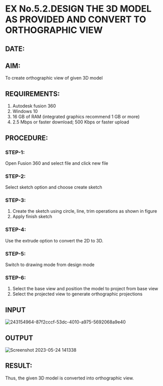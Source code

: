 # EX No.5.2.DESIGN THE 3D MODEL AS PROVIDED AND CONVERT TO ORTHOGRAPHIC VIEW
## DATE:

## AIM: 
To create orthographic view of given 3D model

## REQUIREMENTS: 
1. Autodesk fusion 360
2. Windows 10
3. 16 GB of RAM (integrated graphics recommend 1 GB or more)
4. 2.5 Mbps or faster download; 500 Kbps or faster upload 

## PROCEDURE:

### STEP-1:
Open Fusion 360 and select file and click new file

### STEP-2:
Select sketch option and choose create sketch

### STEP-3: 
1. Create the sketch using circle, line, trim operations as shown in figure
2. Apply finish sketch 

### STEP-4:
 Use the extrude option to convert the 2D to 3D.

### STEP-5:
Switch to drawing mode from design mode 
          
### STEP-6:
1. Select the base view and position the model to project from base view 
2. Select the projected view to generate orthographic projections

## INPUT
![243154964-87f2cccf-53dc-4010-a975-5692068a9e40](https://github.com/tamizhselvan1920/EX-No.5.2.DESIGN-THE-3D-MODEL-AS-PROVIDED-AND-CONVERT-TO-ORTHOGRAPHIC-VIEW/assets/121148386/1243d0a4-2eaf-4f5e-8769-c9e7f9b795d6)

## OUTPUT
![Screenshot 2023-05-24 141338](https://github.com/tamizhselvan1920/EX-No.5.2.DESIGN-THE-3D-MODEL-AS-PROVIDED-AND-CONVERT-TO-ORTHOGRAPHIC-VIEW/assets/121148386/d5dec673-0f52-40c3-9467-e2bb1767324f)


## RESULT:
Thus, the given 3D model is converted into orthographic view.
